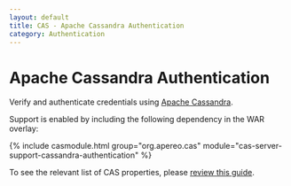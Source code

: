```yaml
---
layout: default
title: CAS - Apache Cassandra Authentication
category: Authentication
---
```


# Apache Cassandra Authentication

Verify and authenticate credentials using [Apache Cassandra](http://cassandra.apache.org/).

Support is enabled by including the following dependency in the WAR overlay:

{% include casmodule.html group="org.apereo.cas" module="cas-server-support-cassandra-authentication" %}

To see the relevant list of CAS properties, please [review this guide](../configuration/Configuration-Properties.html#cassandra-authentication).
